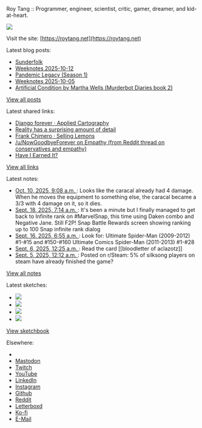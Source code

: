 Roy Tang :: Programmer, engineer, scientist, critic, gamer, dreamer, and kid-at-heart.

![](https://roytang.net/static/img/profile.jpg)

Visit the site: [https://roytang.net](https://roytang.net)

Latest blog posts:

- [Sunderfolk](https://roytang.net/2025/10/sunderfolk/)
- [Weeknotes 2025-10-12](https://roytang.net/2025/10/weeknotes-10-12/)
- [Pandemic Legacy (Season 1)](https://roytang.net/2025/10/pandemic-legacy/)
- [Weeknotes 2025-10-05](https://roytang.net/2025/10/weeknotes-10-05/)
- [Artificial Condition by Martha Wells (Murderbot Diaries book 2)](https://roytang.net/2025/10/artificial-condition/)

[View all posts](https://roytang.net/blog)

Latest shared links:

- [Django forever · Applied Cartography](https://roytang.net/2025/10/68641a0b2e87c35b5357fe00f05bd758/)
- [Reality has a surprising amount of detail](https://roytang.net/2025/10/0a7bf3556b4088e8eb3c6b4b7ef8f78a/)
- [Frank Chimero · Selling Lemons](https://roytang.net/2025/10/d46085d2b28daab2da47a06c8d4e57ac/)
- [/u/NowGoodbyeForever on Empathy (from Reddit thread on conservatives and empathy)](https://roytang.net/2025/10/4674a01d986545d68a89bd600963e14d/)
- [Have I Earned It?](https://roytang.net/2025/10/1cb555b7d6ca5cf7ab1f2ed56ce3cf1c/)

[View all links](https://roytang.net/links)

Latest notes:

- [Oct. 10, 2025, 9:08 a.m. ](https://roytang.net/2025/10/nip2bbm/): Looks like the caracal already had 4 damage. When he moves the equipment to something else, the caracal became a 3/3 with 4 damage on it, so it dies.
- [Sept. 18, 2025, 7:14 a.m. ](https://roytang.net/2025/09/115222174502202279/): It&#x27;s been a minute but I finally managed to get back to Infinite rank on #MarvelSnap, this time using Daken combo and Negative Jane. Still F2P! Snap Battle Rewards screen showing ranking up to 100 Snap infinite rank dialog
- [Sept. 16, 2025, 6:55 a.m. ](https://roytang.net/2025/09/nefh1dm/): Look for: Ultimate Spider-Man (2009-2012) #1-#15 and #150-#160 Ultimate Comics Spider-Man (2011-2013) #1-#28
- [Sept. 6, 2025, 12:25 a.m. ](https://roytang.net/2025/09/nckxipg/): Read the card [[bloodletter of aclazotz]]
- [Sept. 5, 2025, 12:12 a.m. ](https://roytang.net/2025/09/1n8ehtp/): Posted on r/Steam: 5% of silksong players on steam have already finished the game?

[View all notes](https://roytang.net/notes)

Latest sketches:


- ![](https://roytang.net/media/cache/32/e6/32e6bccc49e8369f7e33d4b393e24821.jpg)
- ![](https://roytang.net/media/cache/6d/bb/6dbb65d9198fe1692eed00385ef079c4.jpg)
- ![](https://roytang.net/media/cache/55/78/5578c142afd534e31f9723865e041b14.jpg)
- ![](https://roytang.net/media/cache/ab/48/ab48f5f9b0480e3f07e72a0a6795f014.jpg)

[View sketchbook](https://roytang.net/albums/sketchbook)


Elsewhere:

- []()
- [Mastodon](https://indieweb.social/@roytang)
- [Twitch](https://twitch.tv/twitchyroy)
- [YouTube](https://youtube.com/@roytang)
- [LinkedIn](https://www.linkedin.com/in/roytang)
- [Instagram](https://instagram.com/roytang0400)
- [Github](https://github.com/roytang)
- [Reddit](https://reddit.com/u/hungryroy)
- [Letterboxd](https://letterboxd.com/hungryroy/)
- [Ko-fi](https://ko-fi.com/roytang)
- [E-Mail](mailto:hello@roytang.net)
